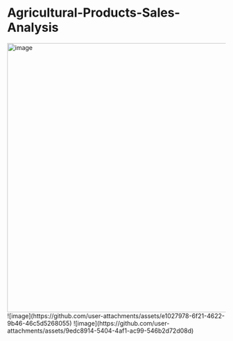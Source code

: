 # Agricultural-Products-Sales-Analysis
<img width="620" alt="image" src="https://github.com/user-attachments/assets/49083012-e949-4b47-9f78-91f507902329">
![image](https://github.com/user-attachments/assets/e1027978-6f21-4622-9b46-46c5d5268055)
![image](https://github.com/user-attachments/assets/9edc8914-5404-4af1-ac99-546b2d72d08d)

